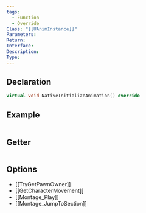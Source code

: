 ```yaml
---
tags:
  - Function
  - Override
Class: "[[UAnimInstance]]"
Parameters: 
Return: 
Interface: 
Description: 
Type:
---
```


## Declaration

```cpp
virtual void NativeInitializeAnimation() override
```

## Example

```cpp
```

## Getter

```cpp
```

## Options
- [[TryGetPawnOwner]]
- [[GetCharacterMovement]]
- [[Montage_Play]]
- [[Montage_JumpToSection]]